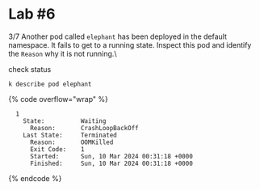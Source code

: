 # Lab #6

3/7  Another pod called `elephant` has been deployed in the default namespace. It fails to get to a running state. Inspect this pod and identify the `Reason` why it is not running.\


check status

```
k describe pod elephant 
```

{% code overflow="wrap" %}
```
  1
    State:          Waiting
      Reason:       CrashLoopBackOff
    Last State:     Terminated
      Reason:       OOMKilled
      Exit Code:    1
      Started:      Sun, 10 Mar 2024 00:31:18 +0000
      Finished:     Sun, 10 Mar 2024 00:31:18 +0000
```
{% endcode %}








